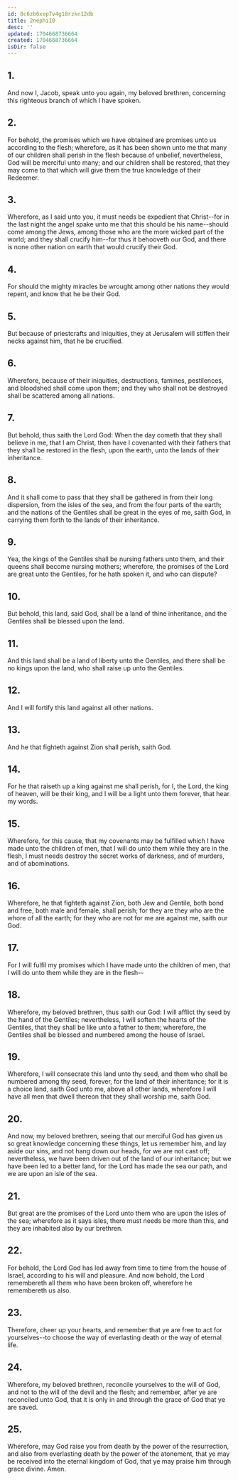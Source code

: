 ```yaml
---
id: 8c6zb6xep7v4g18rzkn12db
title: 2nephi10
desc: ''
updated: 1704668736664
created: 1704668736664
isDir: false
---
```

## 1.
And now I, Jacob, speak unto you again, my beloved brethren, concerning this righteous branch of which I have spoken.
## 2.
For behold, the promises which we have obtained are promises unto us according to the flesh; wherefore, as it has been shown unto me that many of our children shall perish in the flesh because of unbelief, nevertheless, God will be merciful unto many; and our children shall be restored, that they may come to that which will give them the true knowledge of their Redeemer.
## 3.
Wherefore, as I said unto you, it must needs be expedient that Christ--for in the last night the angel spake unto me that this should be his name--should come among the Jews, among those who are the more wicked part of the world; and they shall crucify him--for thus it behooveth our God, and there is none other nation on earth that would crucify their God.
## 4.
For should the mighty miracles be wrought among other nations they would repent, and know that he be their God.
## 5.
But because of priestcrafts and iniquities, they at Jerusalem will stiffen their necks against him, that he be crucified.
## 6.
Wherefore, because of their iniquities, destructions, famines, pestilences, and bloodshed shall come upon them; and they who shall not be destroyed shall be scattered among all nations.
## 7.
But behold, thus saith the Lord God: When the day cometh that they shall believe in me, that I am Christ, then have I covenanted with their fathers that they shall be restored in the flesh, upon the earth, unto the lands of their inheritance.
## 8.
And it shall come to pass that they shall be gathered in from their long dispersion, from the isles of the sea, and from the four parts of the earth; and the nations of the Gentiles shall be great in the eyes of me, saith God, in carrying them forth to the lands of their inheritance.
## 9.
Yea, the kings of the Gentiles shall be nursing fathers unto them, and their queens shall become nursing mothers; wherefore, the promises of the Lord are great unto the Gentiles, for he hath spoken it, and who can dispute?
## 10.
But behold, this land, said God, shall be a land of thine inheritance, and the Gentiles shall be blessed upon the land.
## 11.
And this land shall be a land of liberty unto the Gentiles, and there shall be no kings upon the land, who shall raise up unto the Gentiles.
## 12.
And I will fortify this land against all other nations.
## 13.
And he that fighteth against Zion shall perish, saith God.
## 14.
For he that raiseth up a king against me shall perish, for I, the Lord, the king of heaven, will be their king, and I will be a light unto them forever, that hear my words.
## 15.
Wherefore, for this cause, that my covenants may be fulfilled which I have made unto the children of men, that I will do unto them while they are in the flesh, I must needs destroy the secret works of darkness, and of murders, and of abominations.
## 16.
Wherefore, he that fighteth against Zion, both Jew and Gentile, both bond and free, both male and female, shall perish; for they are they who are the whore of all the earth; for they who are not for me are against me, saith our God.
## 17.
For I will fulfil my promises which I have made unto the children of men, that I will do unto them while they are in the flesh--
## 18.
Wherefore, my beloved brethren, thus saith our God: I will afflict thy seed by the hand of the Gentiles; nevertheless, I will soften the hearts of the Gentiles, that they shall be like unto a father to them; wherefore, the Gentiles shall be blessed and numbered among the house of Israel.
## 19.
Wherefore, I will consecrate this land unto thy seed, and them who shall be numbered among thy seed, forever, for the land of their inheritance; for it is a choice land, saith God unto me, above all other lands, wherefore I will have all men that dwell thereon that they shall worship me, saith God.
## 20.
And now, my beloved brethren, seeing that our merciful God has given us so great knowledge concerning these things, let us remember him, and lay aside our sins, and not hang down our heads, for we are not cast off; nevertheless, we have been driven out of the land of our inheritance; but we have been led to a better land, for the Lord has made the sea our path, and we are upon an isle of the sea.
## 21.
But great are the promises of the Lord unto them who are upon the isles of the sea; wherefore as it says isles, there must needs be more than this, and they are inhabited also by our brethren.
## 22.
For behold, the Lord God has led away from time to time from the house of Israel, according to his will and pleasure. And now behold, the Lord remembereth all them who have been broken off, wherefore he remembereth us also.
## 23.
Therefore, cheer up your hearts, and remember that ye are free to act for yourselves--to choose the way of everlasting death or the way of eternal life.
## 24.
Wherefore, my beloved brethren, reconcile yourselves to the will of God, and not to the will of the devil and the flesh; and remember, after ye are reconciled unto God, that it is only in and through the grace of God that ye are saved.
## 25.
Wherefore, may God raise you from death by the power of the resurrection, and also from everlasting death by the power of the atonement, that ye may be received into the eternal kingdom of God, that ye may praise him through grace divine. Amen.
